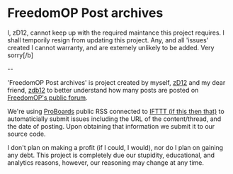 FreedomOP Post archives
=========
I, zD12, cannot keep up with the required maintance this project requires.  I shall temporily resign from updating this project.   Any, and all 'issues' created I cannot warranty, and are extemely unlikely to be added.  Very sorry[/b]

--

'FreedomOP Post archives' is project created by myself, [zD12](https://github.com/zD12) and my dear friend, [zdb12](https://github.com/zdb12) to better understand how many posts are posted on [FreedomOP's public forum](http://to.fop.us.to/info).

We're using [ProBoards](http://proboards.com) public RSS connected to [IFTTT (if this then that)](http://ifttt.com) to automaticially submit issues including the URL of the content/thread, and the date of posting.   Upon obtaining that information we submit it to our source code.


I don't plan on making a profit (if I could, I would), nor do I plan on gaining any debt.   This project is completely due our stupidity, educational, and analytics reasons, however, our reasoning may change at any time.
